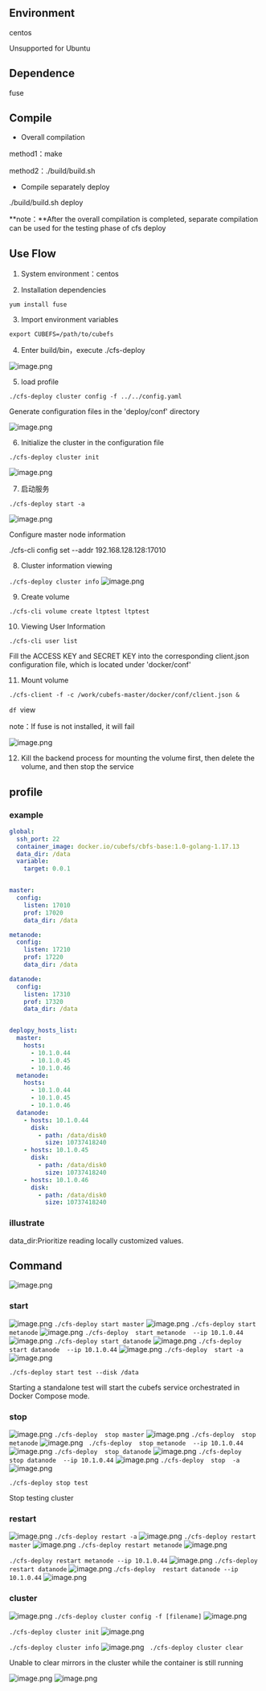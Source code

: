 ## Environment

centos 

Unsupported for Ubuntu

## Dependence

fuse


## Compile

- Overall compilation

method1：make

method2：./build/build.sh

- Compile separately deploy

./build/build.sh deploy

**note：**After the overall compilation is completed, separate compilation can be used for the testing phase of cfs deploy

## Use Flow

1. System environment：centos

2. Installation dependencies

`yum install fuse`

3. Import environment variables

`export CUBEFS=/path/to/cubefs`

4. Enter build/bin，execute ./cfs-deploy

![image.png](./pic/deploy1.png)

5. load profile

`./cfs-deploy cluster config -f ../../config.yaml `

Generate configuration files in the 'deploy/conf' directory

![image.png](./pic/deploy2.png)

6. Initialize the cluster in the configuration file

`./cfs-deploy cluster init`

![image.png](./pic/deploy3.png)

7. 启动服务

`./cfs-deploy start -a`

![image.png](./pic/deploy4.png)

Configure master node information

./cfs-cli config set --addr 192.168.128.128:17010

8. Cluster information viewing

`./cfs-deploy cluster info`
![image.png](./pic/deploy5.png)

9. Create volume

`./cfs-cli volume create ltptest ltptest`

10. Viewing User Information

`./cfs-cli user list`

Fill the ACCESS KEY and SECRET KEY into the corresponding client.json configuration file, which is located under 'docker/conf'

11. Mount volume

 `./cfs-client -f -c /work/cubefs-master/docker/conf/client.json &`

`df `view 

note：If fuse is not installed, it will fail

![image.png](./pic/deploy6.png)

12. Kill the backend process for mounting the volume first, then delete the volume, and then stop the service

## profile
### example
```yaml
global:
  ssh_port: 22
  container_image: docker.io/cubefs/cbfs-base:1.0-golang-1.17.13
  data_dir: /data
  variable:
    target: 0.0.1


master: 
  config:
    listen: 17010
    prof: 17020
    data_dir: /data

metanode:
  config:
    listen: 17210
    prof: 17220
    data_dir: /data

datanode:
  config:
    listen: 17310
    prof: 17320
    data_dir: /data


deplopy_hosts_list:
  master:
    hosts:
      - 10.1.0.44
      - 10.1.0.45
      - 10.1.0.46
  metanode:
    hosts:
      - 10.1.0.44
      - 10.1.0.45
      - 10.1.0.46
  datanode:
    - hosts: 10.1.0.44
      disk:
        - path: /data/disk0
          size: 10737418240
    - hosts: 10.1.0.45
      disk:
        - path: /data/disk0
          size: 10737418240
    - hosts: 10.1.0.46
      disk:
        - path: /data/disk0
          size: 10737418240


```
### illustrate

data_dir:Prioritize reading locally customized values.


## Command
![image.png](./pic/deploy7.png)
### start
![image.png](./pic/deploy8.png)
`./cfs-deploy start master`
![image.png](./pic/deploy9.png)
`./cfs-deploy start metanode`
![image.png](./pic/deploy10.png)
`./cfs-deploy  start metanode  --ip 10.1.0.44`
![image.png](./pic/deploy11.png)
`./cfs-deploy start datanode`
![image.png](./pic/deploy12.png)
`./cfs-deploy  start datanode  --ip 10.1.0.44`
![image.png](./pic/deploy13.png)
`./cfs-deploy  start -a`
![image.png](./pic/deploy14.png)

`./cfs-deploy start test --disk /data`

Starting a standalone test will start the cubefs service orchestrated in Docker Compose mode.

### stop
![image.png](./pic/deploy15.png)
`./cfs-deploy  stop master`
![image.png](./pic/deploy16.png)
`./cfs-deploy  stop metanode`
![image.png](./pic/deploy17.png)
` ./cfs-deploy  stop metanode  --ip 10.1.0.44`
![image.png](./pic/deploy18.png)
`./cfs-deploy  stop datanode`
![image.png](./pic/deploy19.png)
`./cfs-deploy  stop datanode  --ip 10.1.0.44`
![image.png](./pic/deploy20.png)
`./cfs-deploy  stop  -a`
![image.png](./pic/deploy21.png)

`./cfs-deploy stop test`

Stop testing cluster

### restart
![image.png](./pic/deploy22.png)
`./cfs-deploy restart -a`
![image.png](./pic/deploy23.png)
`./cfs-deploy restart master`
![image.png](./pic/deploy24.png)
`./cfs-deploy restart metanode`
![image.png](./pic/deploy25.png)

`./cfs-deploy restart metanode --ip 10.1.0.44`
![image.png](./pic/deploy26.png)
`./cfs-deploy restart datanode`
![image.png](./pic/deploy27.png)
.`/cfs-deploy  restart datanode --ip 10.1.0.44`
![image.png](./pic/deploy28.png)
### cluster
![image.png](./pic/deploy29.png)
`./cfs-deploy cluster config -f [filename]`
![image.png](./pic/deploy30.png)

`./cfs-deploy cluster init`
![image.png](./pic/deploy31.png)

`./cfs-deploy cluster info`
![image.png](./pic/deploy32.png)
` ./cfs-deploy cluster clear`

Unable to clear mirrors in the cluster while the container is still running

![image.png](./pic/deploy33.png)
![image.png](./pic/deploy34.png)



